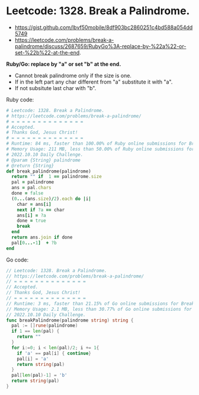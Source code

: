 # Leetcode: 1328. Break a Palindrome.

- https://gist.github.com/lbvf50mobile/8df903bc2860251c4bd588a054dd5749
- https://leetcode.com/problems/break-a-palindrome/discuss/2687659/RubyGo%3A-replace-by-%22a%22-or-set-%22b%22-at-the-end.

**Ruby/Go: replace by "a" or set "b" at the end.**

- Cannot break palindrome only if the size is one.
- If in the left part any char different from "a" substitute it with "a".
- If not subsitute last char with "b".

Ruby code:
```Ruby
# Leetcode: 1328. Break a Palindrome.
# https://leetcode.com/problems/break-a-palindrome/
# = = = = = = = = = = = = = =
# Accepted.
# Thanks God, Jesus Christ!
# = = = = = = = = = = = = = =
# Runtime: 84 ms, faster than 100.00% of Ruby online submissions for Break a Palindrome.
# Memory Usage: 211 MB, less than 50.00% of Ruby online submissions for Break a Palindrome
# 2022.10.10 Daily Challenge.
# @param {String} palindrome
# @return {String}
def break_palindrome(palindrome)
  return "" if  1 == palindrome.size
  pal = palindrome
  ans = pal.chars
  done = false
  (0...(ans.size)/2).each do |i|
    char = ans[i]
    next if ?a == char
    ans[i] = ?a
    done = true
    break
  end
  return ans.join if done
  pal[0...-1]  + ?b
end
```

Go code:
```Go
// Leetcode: 1328. Break a Palindrome.
// https://leetcode.com/problems/break-a-palindrome/
// = = = = = = = = = = = = = =
// Accepted.
// Thanks God, Jesus Christ!
// = = = = = = = = = = = = = =
// Runtime: 3 ms, faster than 21.15% of Go online submissions for Break a Palindrome.
// Memory Usage: 2.1 MB, less than 30.77% of Go online submissions for Break a Palindrome.
// 2022.10.10 Daily Challenge.
func breakPalindrome(palindrome string) string {
  pal := []rune(palindrome)
  if 1 == len(pal) {
    return ""
  }
  for i:=0; i < len(pal)/2; i += 1{
    if 'a' == pal[i] { continue}
    pal[i] = 'a'
    return string(pal)
  }
  pal[len(pal)-1] = 'b'
  return string(pal)
}
```
